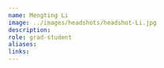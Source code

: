 ```yaml
---
name: Mengting Li
image: ../images/headshots/headshot-Li.jpg
description: 
role: grad-student
aliases:
links:
---
```



